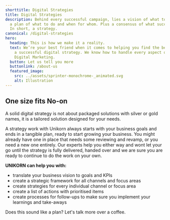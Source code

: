 ```yaml
---
shorttitle: Digital Strategies
title: Digital Strategies
description: Behind every successful campaign, lies a vision of what to achieve,
  a plan of what to do and when for whom. Plus a consensus of what success is.
  In short, a strategy.
canonical: /digital-strategies
hero:
  heading: This is how we make it a reality.
  text: We’re your best friend when it comes to helping you find the best path to
    a successful digital strategy. We know how to handle every aspect of your
    Digital Marketing.
  button: Let us tell you more
  buttonlink: /about-us
  featured_image:
    src: ../assets/sprinter-monochrome-_animated.svg
    alt: Illustration
---
```

## **One size fits No-on**

A solid digital strategy is not about packaged solutions with silver or gold names, it is a tailored solution designed for your needs.

A strategy work with Unikorn always starts with your business goals and ends in a tangible plan, ready to start growing your business. You might already have one in place that needs some reviewing and revamp, or you need a new one entirely. Our experts help you either way and wont let your go until the strategy is fully delivered, handed over and we are sure you are ready to continue to do the work on your own.

**UNIKORN can help you with:**

* translate your business vision to goals and KPIs
* create a strategic framework for all channels and focus areas
* create strategies for every individual channel or focus area
* create a list of actions with prioritised items
* create processes for follow-ups to make sure you implement your learnings and take-aways

Does this sound like a plan? Let's talk more over a coffee.